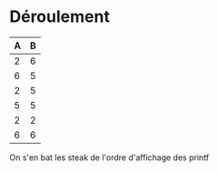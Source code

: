 # Déroulement

| A | B     |
| :------------- | :------------- |
| 2       | 6       |
| 6       | 5       |
| 2       | 5       |
| 5       | 5       |
| 2       | 2       |
| 6       | 6       |

 On s'en bat les steak de l'ordre d'affichage des printf
